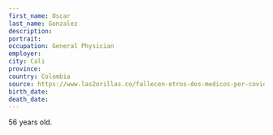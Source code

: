 ```yaml
---
first_name: Oscar
last_name: Gonzalez
description: 
portrait: 
occupation: General Physician
employer: 
city: Cali
province: 
country: Colombia
source: https://www.las2orillas.co/fallecen-otros-dos-medicos-por-covid-19-esta-vez-en-cali/
birth_date: 
death_date: 
---
```


56 years old.